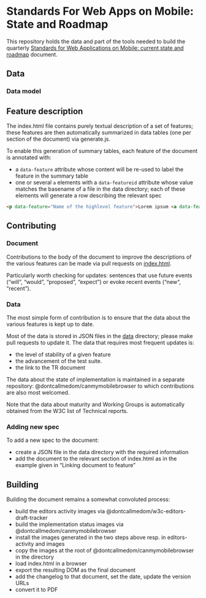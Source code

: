 # Standards For Web Apps on Mobile: State and Roadmap

This repository holds the data and part of the tools needed to build the quarterly [Standards for Web Applications on Mobile: current state and roadmap](http://www.w3.org/Mobile/mobile-web-app-state/) document.

## Data
### Data model

## Feature description
The index.html file contains purely textual description of a set of features; these features are then automatically summarized in data tables (one per section of the document) via generate.js.

To enable this generation of summary tables, each feature of the document is annotated with:
* a `data-feature` attribute whose content will be re-used to label the feature in the summary table 
* one or several `a` elements with a `data-featureid` attribute whose value matches the basename of a file in the data directory; each of these elements will generate a row describing the relevant spec

```html
<p data-feature="Name of the highlevel feature">Lorem ipsum <a data-featureid="shortname-used-in-data-directory">Foo Specficiation</a> lorem ipsum.</p>
```

## Contributing
### Document
Contributions to the body of the document to improve the descriptions of the various features can be made via pull requests on [index.html](index.html).

Particularly worth checking for updates: sentences that use future events (“will”, “would”, “proposed”, “expect”) or evoke recent events (“new“, “recent”).

### Data
The most simple form of contribution is to ensure that the data about the various features is kept up to date.

Most of the data is stored in JSON files in the [data](data/) directory; please make pull requests to update it. The data that requires most frequent updates is:
* the level of stability of a given feature
* the advancement of the test suite.
* the link to the TR document

The data about the state of implementation is maintained in a separate repository: @dontcallmedom/canmymobilebrowser to which contributions are also most welcomed.

Note that the data about maturity and Working Groups is automatically obtained from the W3C list of Technical reports.

### Adding new spec
To add a new spec to the document:
* create a JSON file in the data directory with the required information
* add the document to the relevant section of index.html as in the example given in “Linking document to feature”

## Building
Building the document remains a somewhat convoluted process:
* build the editors activity images via @dontcallmedom/w3c-editors-draft-tracker
* build the implementation status images via @dontcallmedom/canmymobilebrowser
* install the images generated in the two steps above resp. in editors-activity and images
* copy the images at the root of @dontcallmedom/canmymobilebrowser in the directory
* load index.html in a browser
* export the resulting DOM as the final document
* add the changelog to that document, set the date, update the version URLs
* convert it to PDF
